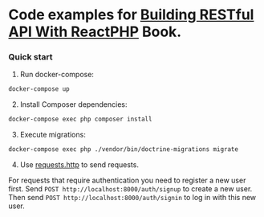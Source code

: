 # Code examples for [Building RESTful API With ReactPHP](https://leanpub.com/building-restful-api-with-reactphp) Book.

### Quick start

1. Run docker-compose: 

```bash
docker-compose up
```

2. Install Composer dependencies:

```bash
docker-compose exec php composer install
```

3. Execute migrations:

```bash
docker-compose exec php ./vendor/bin/doctrine-migrations migrate
```

4. Use [requests.http](dev/requests.http) to send requests.

For requests that require authentication you need to register a new user first. 
Send `POST http://localhost:8000/auth/signup` to create a new user. Then send
`POST http://localhost:8000/auth/signin` to log in with this new user.

